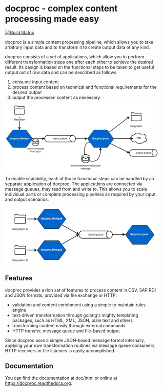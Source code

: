 # docproc - complex content processing made easy

[![Build Status](https://travis-ci.org/marcusva/docproc.svg?branch=master)](https://travis-ci.org/marcusva/docproc)

docproc is a simple content processing pipeline, which allows you to take
arbitrary input data and to transform it to create output data of any kind.

docproc consists of a set of applications, which allow you to perform different
transformation steps one after each other to achieve the desired result. Its
design is based on the functional steps to be taken to get useful output out of
raw data and can be described as follows:

1. consume input content
2. process content based on technical and functional requirements for the
   desired output
3. output the processed content as necessary

![Simple docproc processing layout](https://github.com/marcusva/docproc/blob/master/doc/images/docproc_simple.png "Simple docproc processing layout")

To enable scalability, each of those functional steps can be handled by an
separate application of docproc. The applications are connected via message
queues, they read from and write to. This allows you to scale individual parts
or complete processing pipelines as required by your input and output scenarios.

![Scaled file input, processing and output scenarios](https://github.com/marcusva/docproc/blob/master/doc/images/docproc_scenarios.gif "Scaled file input, processing and output scenarios")

## Features

docproc provides a rich set of features to process content in CSV, SAP RDI and
JSON formats, provided via file exchange or HTTP:

* validation and content enrichment using a simple to maintain rules engine
* text-driven transformation through golang's mighty templating packages, such
  as HTML, XML, JSON, plain text and others
* transforming content easily through external commands
* HTTP transfer, message queue and file-based output

Since docproc uses a simple JSON-based message format internally, applying your
own transformation routines via message queue consumers, HTTP receivers or file
listeners is easily accomplished.

## Documentation

You can find the documentation at doc/html or online at
https://docproc.readthedocs.org.
